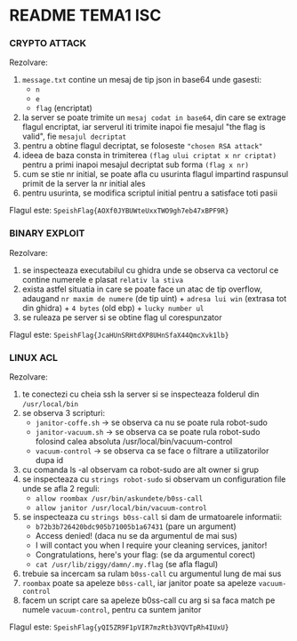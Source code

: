 # README TEMA1 ISC
### CRYPTO ATTACK
Rezolvare:
1. `message.txt` contine un mesaj de tip json in base64 unde gasesti:
    * `n`
    * `e`
    * `flag` (encriptat)
2. la server se poate trimite un `mesaj codat in base64`, din
care se extrage flagul encriptat, iar serverul iti trimite
inapoi fie mesajul "the flag is valid", fie `mesajul decriptat`
3. pentru a obtine flagul decriptat, se foloseste `"chosen
RSA attack"`
4. ideea de baza consta in trimiterea `(flag ului criptat x nr criptat)`
pentru a primi inapoi mesajul decriptat sub forma `(flag x nr)`
5. cum se stie nr initial, se poate afla cu usurinta flagul impartind 
raspunsul primit de la server la nr initial ales
6. pentru usurinta, se modifica scriptul initial pentru a satisface toti pasii

Flagul este: `SpeishFlag{AOXf0JYBUWteUxxTWO9gh7eb47xBPF9R}`

### BINARY EXPLOIT
Rezolvare:
1. se inspecteaza executabilul cu ghidra unde se observa
ca vectorul ce contine numerele e plasat `relativ la stiva`
2. exista astfel situatia in care se poate face un atac
de tip overflow, adaugand `nr maxim de numere` (de tip uint) + `adresa lui win` (extrasa tot din ghidra) + `4 bytes` (old ebp) + `lucky number ul`
3. se ruleaza pe server si se obtine flag ul corespunzator

Flagul este: `SpeishFlag{JcaHUnSRHtdXP8UHnSfaX44QmcXvk1lb}`

### LINUX ACL
Rezolvare:
1. te conectezi cu cheia ssh la server si se inspecteaza folderul
din `/usr/local/bin`
2. se observa 3 scripturi:
    * `janitor-coffe.sh` -> se observa ca nu se poate rula
    robot-sudo 
    * `janitor-vacuum.sh` -> se observa ca se poate rula robot-sudo
    folosind calea absoluta /usr/local/bin/vacuum-control
    * `vacuum-control` -> se observa ca se face o filtrare a utilizatorilor
    dupa id
3. cu comanda ls -al observam ca robot-sudo are alt owner si grup
4. se inspecteaza cu `strings robot-sudo` si observam un configuration
file unde se afla 2 reguli:
    * `allow roombax /usr/bin/askundete/b0ss-call`
    * `allow janitor /usr/local/bin/vacuum-control`
5. se inspecteaza cu `strings b0ss-call` si dam de urmatoarele informatii:
    * `b72b3b726420bdc905b71005b1a67431` (pare un argument)
    * Access denied! (daca nu se da argumentul de mai sus)
    * I will contact you when I require your cleaning services, janitor!
    * Congratulations, here's your flag: (se da argumentul corect)
    * `cat /usr/lib/ziggy/damn/.my.flag` (se afla flagul)
6. trebuie sa incercam sa rulam `b0ss-call` cu argumentul lung de mai 
sus
7. `roombax` poate sa apeleze `b0ss-call`, iar janitor poate sa apeleze 
`vacuum-control`
8. facem un script care sa apeleze b0ss-call cu arg si sa faca match pe
numele `vacuum-control`, pentru ca suntem janitor

Flagul este: `SpeishFlag{yQI5ZR9F1pVIR7mzRtb3VQVTpRh4IUxU}`

